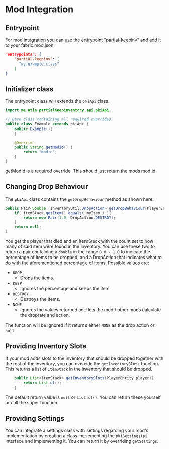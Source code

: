 # Mod Integration

## Entrypoint

For mod integration you can use the entrypoint "partial-keepinv" and add it to your fabric.mod.json:

```json
"entrypoints": {
    "partial-keepinv": [
      "my.example.class"
    ]
}
```

## Initializer class

The entrypoint class will extends the ``pkiApi`` class. 

```java
import me.atie.partialKeepinventory.api.pkiApi;

// Base class containing all required overrides
public class Example extends pkiApi {
    public Example(){
    }

    @Override
    public String getModId() {
        return "modid";
    }
}
```

getModId is a required override. This should just return the mods mod id.

## Changing Drop Behaviour

The ``pkiApi`` class contains the ``getDropBehaviour`` method as shown here:
```java
public Pair<Double, InventoryUtil.DropAction> getDropBehaviour(PlayerEntity player, ItemStack itemStack){
    if( itemStack.getItem().equals( myItem ) ){
        return new Pair(1.0, DropAction.DESTROY);
    }
    return null;
}
```

You get the player that died and an ItemStack with the count set to how many of said item were found in the inventory. You can use these two to return a pair containing a ``double`` in the range ``0.0 - 1.0`` to indicate the percentage of items to be dropped, and a DropAction that indicates what to do with the aforementioned percentage of items. Possible values are:
- ``DROP``
  - Drops the items. 
- ``KEEP``
  - Ignores the percentage and keeps the item 
- ``DESTROY``
  - Destroys the items.
- ``NONE``
    - Ignores the values returned and lets the mod / other mods calculate the droprate and action.

The function will be ignored if it returns either ``NONE`` as the drop action or ``null``.

## Providing Inventory Slots
If your mod adds slots to the inventory that should be dropped together with the rest of the inventory, you can override the ``getInventorySlots`` function. This returns a list of ``ItemStack`` in the inventory that should be dropped.

```java
    public List<ItemStack> getInventorySlots(PlayerEntity player){
        return List.of();
    }
```

The default return value is ``null`` or ``List.of()``. You can return these yourself or call the super function.

## Providing Settings
You can integrate a settings class with settings regarding your mod's implementation by creating a class implementing the ``pkiSettingsApi`` interface and implementing it. You can return it by overriding ``getSettings``.
